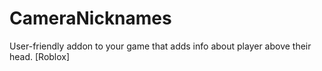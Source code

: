 # CameraNicknames
User-friendly addon to your game that adds info about player above their head. [Roblox]
